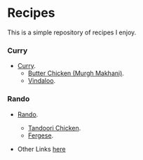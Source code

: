 # Recipes
This is a simple repository of recipes I enjoy.

### Curry
* [Curry](curry/).
  * [Butter Chicken (Murgh Makhani)](curry/murgh_makhani/).
  * [Vindaloo](curry/vindaloo/).

### Rando
* [Rando](rando/).
  * [Tandoori Chicken](rando/tandoori_chicken/).
  * [Fergese](albanian/fergese/).

* Other Links [here](./links.md)

